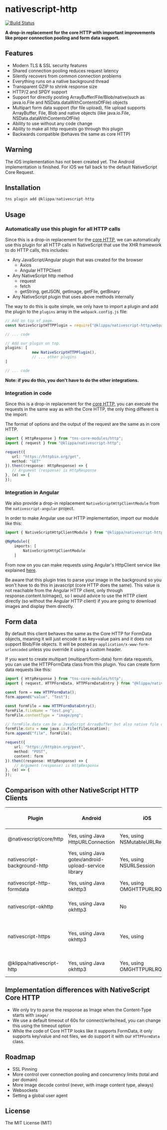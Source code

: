 # nativescript-http

[![Build Status](https://travis-ci.org/klippa-app/nativescript-http.svg?branch=master)](https://travis-ci.org/klippa-app/nativescript-http)

**A drop-in replacement for the core HTTP with important improvements like proper connection pooling and form data support.**

## Features
* Modern TLS & SSL security features
* Shared connection pooling reduces request latency
* Silently recovers from common connection problems
* Everything runs on a native background thread
* Transparent GZIP to shrink response size
* HTTP/2 and SPDY support
* Support for directly posting ArrayBuffer/File/Blob/native(such as java.io.File and NSData.dataWithContentsOfFile) objects
* Multipart form data support (for file upload), file upload supports ArrayBuffer, File, Blob and native objects (like java.io.File, NSData.dataWithContentsOfFile)
* Ability to use without any code change
* Ability to make all http requests go through this plugin
* Backwards compatible (behaves the same as core HTTP)

## Warning
The iOS implementation has not been created yet. The Android implementation is finished.
For iOS we fall back to the default NativeScript Core Request.

## Installation

```javascript
tns plugin add @klippa/nativescript-http
```

## Usage 

### Automatically use this plugin for all HTTP calls

Since this is a drop-in replacement for the [core HTTP](https://docs.nativescript.org/ns-framework-modules/http),
we can automatically use this plugin for all HTTP calls in NativeScript that use the XHR framework to do HTTP calls, this includes:
 * Any JavaScript/Angular plugin that was created for the browser
   * Axios
   * Angular HTTPClient
 * Any NativeScript http method
   * request
   * fetch
   * getString, getJSON, getImage, getFile, getBinary
 * Any NativeScript plugin that uses above methods internally

The way to do this is quite simple, we only have to import a plugin and add the plugin to the `plugins` array in the `webpack.config.js` file:

```js
// Add on top of page.
const NativeScriptHTTPPlugin = require("@klippa/nativescript-http/webpack");

// ... code

// Add our plugin on top.
plugins: [
            new NativeScriptHTTPPlugin(),
            // ... other plugins
]

// ... code
```

**Note: if you do this, you don't have to do the other integrations.**

### Integration in code

Since this is a drop-in replacement for the [core HTTP](https://docs.nativescript.org/ns-framework-modules/http), you can execute the requests in the same way as with the Core HTTP, the only thing different is the import:

The format of options and the output of the request are the same as in core HTTP.

```typescript
import { HttpResponse } from "tns-core-modules/http";
import { request } from "@klippa/nativescript-http";

request({
   url: "https://httpbin.org/get",
   method: "GET"
}).then((response: HttpResponse) => {
   // Argument (response) is HttpResponse
}, (e) => {
});
```

### Integration in Angular
We also provide a drop-in replacement `NativeScriptHttpClientModule` from the `nativescript-angular` project.

In order to make Angular use our HTTP implementation, import our module like this:

```typescript
import { NativeScriptHttpClientModule } from "@klippa/nativescript-http/angular";

@NgModule({
    imports: [
        NativeScriptHttpClientModule
    ]
```

From now on you can make requests using Angular's HttpClient service like explained [here](https://docs.nativescript.org/angular/ng-framework-modules/http).

Be aware that this plugin tries to parse your image in the background so you won't have to do this in javascript (core HTTP does the same).
This value is not reachable from the Angular HTTP client, only through response.content.toImage(), so I would advice to use the HTTP client directly (so without the Angular HTTP client) if you are going to download images and display them directly.

## Form data
By default this client behaves the same as the Core HTTP for FormData objects, meaning it will just encode it as key=value pairs and it does not support Blob/File objects.
It will be posted as `application/x-www-form-urlencoded` unless you override it using a custom header.

If you want to create multipart (multipart/form-data) form data requests, you can use the HTTPFormData class from this plugin.
You can create form data requests like this:

```typescript
import { HttpResponse } from "tns-core-modules/http";
import { request, HTTPFormData, HTTPFormDataEntry } from "@klippa/nativescript-http";

const form = new HTTPFormData();
form.append("value", "Test");

const formFile = new HTTPFormDataEntry();
formFile.fileName = "test.png";
formFile.contentType = "image/png";

// formFile.data can be a JavaScript ArrayBuffer but also native file objects like java.io.File and NSData.dataWithContentsOfFile.
formFile.data = new java.io.File(fileLocation);
form.append("file", formFile);

request({
    url: "https://httpbin.org/post",
    method: "POST",
    content: form
}).then((response: HttpResponse) => {
    // Argument (response) is HttpResponse
}, (e) => {
});
```

## Comparison with other NativeScript HTTP Clients

| Plugin | Android | iOS | Background threads | Supports form data | Proper connection pooling | Can replace core http
| --- | --- | --- | --- | --- | --- | --- |
| @nativescript/core/http | Yes, using Java HttpURLConnection | Yes, using NSMutableURLRequest | Yes | No | No, bad Android implementation | - |
| nativescript-background-http | Yes, using Java  gotev/android-upload-service library | Yes, using NSURLSession | Yes (with a service) | No | Unknown | No |
| nativescript-http-formdata | Yes, using Java okhttp3 | Yes, using OMGHTTPURLRQ | No | Yes | No, bad okhttp3 implementation | No |
| nativescript-okhttp | Yes, using Java okhttp3 | No | No | No | No, bad okhttp3 implementation | No |
| nativescript-https | Yes, using Java okhttp3 | Yes, using | Yes | No | Yes, shared okhttp3 client | Yes, by manually replacing calls, data structures are the same |
| @klippa/nativescript-http | Yes, using Java okhttp3 | Yes, using OMGHTTPURLRQ | Yes | Yes | Yes, shared okhttp3 client | Yes, automatically and manually |

## Implementation differences with NativeScript Core HTTP
 
 * We only try to parse the response as Image when the Content-Type starts with `image/`
 * We use a default timeout of 60s for connect/write/read, you can change this using the timeout option
 * While the code of Core HTTP looks like it supports FormData, it only supports key/value and not files, we do support it with our `HTTPFormData` class.
 
 ## Roadmap
 * SSL Pinning
 * More control over connection pooling and concurrency limits (total and per domain)
 * More image decode control (never, with image content type, always)
 * Websockets
 * Setting a global user agent

## License

The MIT License (MIT)

